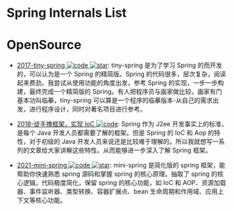 # Spring Internals List

# OpenSource

- [2017-tiny-spring ![code](https://ng-tech.icu/assets/code.svg) ![star](https://img.shields.io/github/stars/code4craft/tiny-spring)](https://github.com/code4craft/tiny-spring): tiny-spring 是为了学习 Spring 的而开发的，可以认为是一个 Spring 的精简版。Spring 的代码很多，层次复杂，阅读起来费劲。我尝试从使用功能的角度出发，参考 Spring 的实现，一步一步构建，最终完成一个精简版的 Spring。有人把程序员与画家做比较，画家有门基本功叫临摹，tiny-spring 可以算是一个程序的临摹版本-从自己的需求出发，进行程序设计，同时对著名项目进行参考。

- [2018-徒手撸框架，实现 IoC ![code](https://ng-tech.icu/assets/code.svg)](https://github.com/diaozxin007/xilidou-framework): Spring 作为 J2ee 开发事实上的标准，是每个 Java 开发人员都需要了解的框架。但是 Spring 的 IoC 和 Aop 的特性，对于初级的 Java 开发人员来说还是比较难于理解的。所以我就想写一系列的文章给大家讲解这些特性。从而能够进一步深入了解 Spring 框架。

- [2021-mini-spring ![code](https://ng-tech.icu/assets/code.svg) ![star](https://img.shields.io/github/stars/DerekYRC/mini-spring)](https://github.com/DerekYRC/mini-spring): mini-spring 是简化版的 spring 框架，能帮助你快速熟悉 spring 源码和掌握 spring 的核心原理。抽取了 spring 的核心逻辑，代码极度简化，保留 spring 的核心功能，如 IoC 和 AOP、资源加载器、事件监听器、类型转换、容器扩展点、bean 生命周期和作用域、应用上下文等核心功能。
